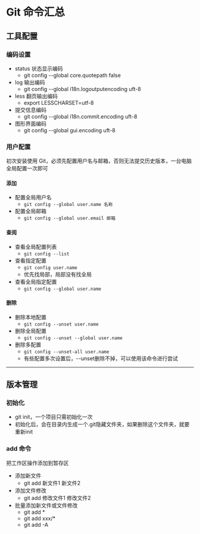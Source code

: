 # Git 命令汇总

## 工具配置

### 编码设置

- status 状态显示编码
  + git config --global core.quotepath false
- log 输出编码
  + git config --global i18n.logoutputencoding uft-8
- less 翻页输出编码
  + export LESSCHARSET=utf-8
- 提交信息编码
  + git config --global i18n.commit.encoding uft-8
- 图形界面编码
  + git config --global gui.encoding uft-8

### 用户配置

初次安装使用 Git，必须先配置用户名与邮箱，否则无法提交历史版本，一台电脑全局配置一次即可

#### 添加

- 配置全局用户名
    + `git config --global user.name 名称`
- 配置全局邮箱
    + `git config --global user.email 邮箱`

#### 查阅

- 查看全局配置列表
    + `git config --list`
- 查看指定配置
    + `git config user.name`
    + 优先找局部，局部没有找全局
- 查看全局指定配置
    + `git config --global user.name`

#### 删除

- 删除本地配置
    + `git config --unset user.name`
- 删除全局配置
    + `git config --unset --global user.name`
- 删除多配置
    + `git config --unset-all user.name`
    + 有些配置多次设置后，--unset删除不掉，可以使用该命令进行尝试

- - -

## 版本管理

### 初始化

- git init，一个项目只需初始化一次
- 初始化后，会在目录内生成一个.git隐藏文件夹，如果删除这个文件夹，就要重新init

### add 命令

把工作区操作添加到暂存区

- 添加新文件
    + git add 新文件1 新文件2
- 添加文件修改
    + git add 修改文件1 修改文件2
- 批量添加新文件或文件修改
    + git add *
    + git add xxx/*
    + git add -A
